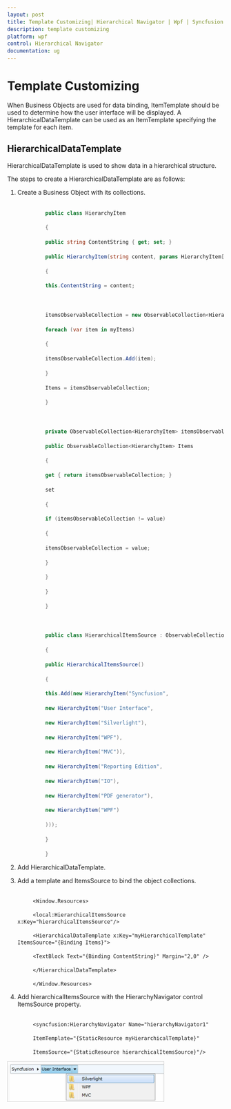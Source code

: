 ```yaml
---
layout: post
title: Template Customizing| Hierarchical Navigator | Wpf | Syncfusion
description: template customizing
platform: wpf
control: Hierarchical Navigator
documentation: ug
---
```


# Template Customizing

When Business Objects are used for data binding, ItemTemplate should be used to determine how the user interface will be displayed. A HierarchicalDataTemplate can be used as an ItemTemplate specifying the template for each item.

## HierarchicalDataTemplate

HierarchicalDataTemplate is used to show data in a hierarchical structure. 

The steps to create a HierarchicalDataTemplate are as follows:

1. Create a Business Object with its collections.

   ~~~csharp

			public class HierarchyItem

			{

			public string ContentString { get; set; }

			public HierarchyItem(string content, params HierarchyItem[] myItems)

			{

			this.ContentString = content;



			itemsObservableCollection = new ObservableCollection<HierarchyItem>();

			foreach (var item in myItems)

			{

			itemsObservableCollection.Add(item);

			}

			Items = itemsObservableCollection;

			}



			private ObservableCollection<HierarchyItem> itemsObservableCollection;

			public ObservableCollection<HierarchyItem> Items

			{

			get { return itemsObservableCollection; }

			set

			{

			if (itemsObservableCollection != value)

			{

			itemsObservableCollection = value;

			}

			}

			}

			}



			public class HierarchicalItemsSource : ObservableCollection<HierarchyItem>

			{

			public HierarchicalItemsSource()

			{

			this.Add(new HierarchyItem("Syncfusion",

			new HierarchyItem("User Interface",

			new HierarchyItem("Silverlight"),

			new HierarchyItem("WPF"),

			new HierarchyItem("MVC")),

			new HierarchyItem("Reporting Edition",

			new HierarchyItem("IO"),

			new HierarchyItem("PDF generator"),

			new HierarchyItem("WPF")

			)));

			}

			}

   ~~~

2. Add HierarchicalDataTemplate. 
3. Add a template and ItemsSource to bind the object collections.

   ~~~xaml

		<Window.Resources>

		<local:HierarchicalItemsSource x:Key="hierarchicalItemsSource"/>

		<HierarchicalDataTemplate x:Key="myHierarchicalTemplate" ItemsSource="{Binding Items}">

		<TextBlock Text="{Binding ContentString}" Margin="2,0" />

		</HierarchicalDataTemplate>

		</Window.Resources>

   ~~~

4. Add hierarchicalItemsSource with the HierarchyNavigator control ItemsSource property.


   ~~~xaml

		<syncfusion:HierarchyNavigator Name="hierarchyNavigator1" 

		ItemTemplate="{StaticResource myHierarchicalTemplate}"                

		ItemsSource="{StaticResource hierarchicalItemsSource}"/>

   ~~~

![](Template-Customizing_images/Template-Customizing_img1.png)



